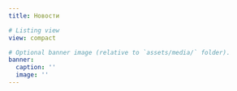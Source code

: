 ```yaml
---
title: Новости

# Listing view
view: compact

# Optional banner image (relative to `assets/media/` folder).
banner:
  caption: ''
  image: ''
---
```

